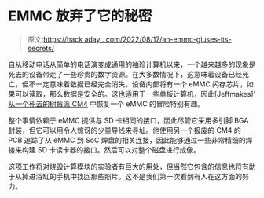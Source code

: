 # EMMC 放弃了它的秘密

> 原文:[https://hack aday . com/2022/08/17/an-emmc-giuses-its-secrets/](https://hackaday.com/2022/08/17/an-emmc-gives-up-its-secrets/)

自从移动电话从简单的电话演变成通用的袖珍计算机以来，一个越来越多的现象是死去的设备带走了一些珍贵的数字资源。在大多数情况下，这意味着设备已经死亡，但不一定意味着数据已经完全消失。设备内部将有一个 eMMC 闪存芯片，如果可以读取，那么数据是安全的。这也适用于一些单板计算机，因此[Jeffmakes]' [从一个死去的树莓派 CM4](https://github.com/jeffmakes/pi-data-recovery) 中恢复一个 eMMC 的冒险特别有趣。

整个事情依赖于 eMMC 提供与 SD 卡相同的接口，因此尽管它采用多引脚 BGA 封装，但它可以用令人惊讶的少量导线来寻址。他使用另一个报废的 CM4 的 PCB 追踪了从 eMMC 到 SoC 焊盘的相关连接，因此能够通过一些非常精细的焊接来构建 SD 卡读卡器的接口。然后可以对整个磁盘进行成像。

这项工作将对烧毁计算模块的实验者有巨大的用处，但当然它包含的信息也将有助于从掉进浴缸的手机中找回那些照片。这不是我们第一次看到有人在这方面的努力。